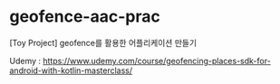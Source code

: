 # geofence-aac-prac
[Toy Project] geofence를 활용한 어플리케이션 만들기

Udemy : https://www.udemy.com/course/geofencing-places-sdk-for-android-with-kotlin-masterclass/

